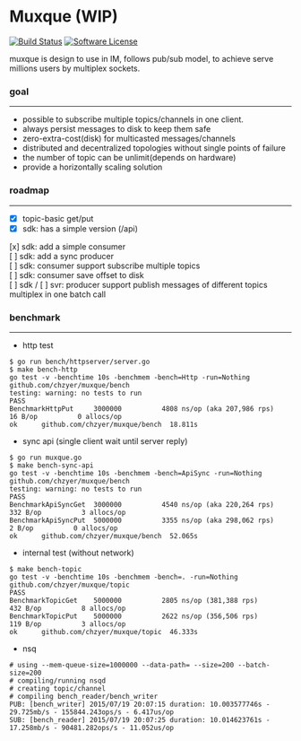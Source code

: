 # Muxque (WIP)

[![Build Status](https://travis-ci.org/chzyer/muxque.svg?branch=master)](https://travis-ci.org/chzyer/muxque)
[![Software License](https://img.shields.io/badge/license-MIT-brightgreen.svg)](LICENSE.md)

muxque is design to use in IM, follows pub/sub model, to achieve serve millions users by multiplex sockets.

### goal
---

* possible to subscribe multiple topics/channels in one client.
* always persist messages to disk to keep them safe
* zero-extra-cost(disk) for multicasted messages/channels
* distributed and decentralized topologies without single points of failure
* the number of topic can be unlimit(depends on hardware)
* provide a horizontally scaling solution


### roadmap
---

* [x] topic-basic get/put   
* [x] sdk: has a simple version (/api)  

[x] sdk: add a simple consumer  
[ ] sdk: add a sync producer  
[ ] sdk: consumer support subscribe multiple topics  
[ ] sdk: consumer save offset to disk  
[ ] sdk / [ ] svr: producer support publish messages of different topics multiplex in one batch call  

### benchmark
---

* http test

```
$ go run bench/httpserver/server.go
$ make bench-http
go test -v -benchtime 10s -benchmem -bench=Http -run=Nothing github.com/chzyer/muxque/bench
testing: warning: no tests to run
PASS
BenchmarkHttpPut	 3000000	      4808 ns/op (aka 207,986 rps)	      16 B/op	       0 allocs/op
ok  	github.com/chzyer/muxque/bench	18.811s
```

* sync api (single client wait until server reply)

```
$ go run muxque.go
$ make bench-sync-api
go test -v -benchtime 10s -benchmem -bench=ApiSync -run=Nothing github.com/chzyer/muxque/bench
testing: warning: no tests to run
PASS
BenchmarkApiSyncGet	 3000000	      4540 ns/op (aka 220,264 rps)	     332 B/op	       3 allocs/op
BenchmarkApiSyncPut	 5000000	      3355 ns/op (aka 298,062 rps)	       2 B/op	       0 allocs/op
ok  	github.com/chzyer/muxque/bench	52.065s
```

* internal test (without network)

```
$ make bench-topic
go test -v -benchtime 10s -benchmem -bench=. -run=Nothing github.com/chzyer/muxque/topic
PASS
BenchmarkTopicGet	 5000000	      2805 ns/op (381,388 rps)	     432 B/op	       8 allocs/op
BenchmarkTopicPut	 5000000	      2622 ns/op (356,506 rps)	     119 B/op	       3 allocs/op
ok  	github.com/chzyer/muxque/topic	46.333s
```

* nsq

```
# using --mem-queue-size=1000000 --data-path= --size=200 --batch-size=200
# compiling/running nsqd
# creating topic/channel
# compiling bench_reader/bench_writer
PUB: [bench_writer] 2015/07/19 20:07:15 duration: 10.003577746s - 29.725mb/s - 155844.243ops/s - 6.417us/op
SUB: [bench_reader] 2015/07/19 20:07:25 duration: 10.014623761s - 17.258mb/s - 90481.282ops/s - 11.052us/op
```
